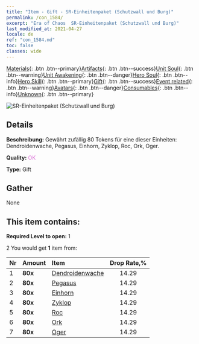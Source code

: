 ```yaml
---
title: "Item - Gift - SR-Einheitenpaket (Schutzwall und Burg)"
permalink: /con_1584/
excerpt: "Era of Chaos  SR-Einheitenpaket (Schutzwall und Burg)"
last_modified_at: 2021-04-27
locale: de
ref: "con_1584.md"
toc: false
classes: wide
---
```

 [Materials](/ItemsDE/){: .btn .btn--primary}[Artifacts](/ItemsDE/Artifacts/){: .btn .btn--success}[Unit Soul](/ItemsDE/UnitSoul/){: .btn .btn--warning}[Unit Awakening](/ItemsDE/UnitAwakening/){: .btn .btn--danger}[Hero Soul](/ItemsDE/HeroSoul/){: .btn .btn--info}[Hero Skill](/ItemsDE/HeroSkill/){: .btn .btn--primary}[Gift](/ItemsDE/Gift/){: .btn .btn--success}[Event related](/ItemsDE/Events/){: .btn .btn--warning}[Avatars](/ItemsDE/Avatars/){: .btn .btn--danger}[Consumables](/ItemsDE/Consumables/){: .btn .btn--info}[Unknown](/ItemsDE/Unknown/){: .btn .btn--primary}

 ![SR-Einheitenpaket (Schutzwall und Burg)](/images/t/i_907200.png)

## Details
 **Beschreibung:** Gewährt zufällig 80 Tokens für eine dieser Einheiten: Dendroidenwache, Pegasus, Einhorn, Zyklop, Roc, Ork, Oger.

 **Quality:** <span style="color: #DA70D6">OK</span>

 **Type:** Gift

## Gather

  None

## This item contains:

 **Required Level to open:** 1

 2 You would get **1** item  from:

  | Nr | Amount |     Item    | Drop Rate,% |
  |:---|:-------|:------------|:---------:|
  | 1 |  **80x** | [Dendroidenwache](/ItemsDE/unt_203/) | 14.29 | 
  | 2 |  **80x** | [Pegasus](/ItemsDE/unt_202/) | 14.29 | 
  | 3 |  **80x** | [Einhorn](/ItemsDE/unt_204/) | 14.29 | 
  | 4 |  **80x** | [Zyklop](/ItemsDE/unt_222/) | 14.29 | 
  | 5 |  **80x** | [Roc](/ItemsDE/unt_221/) | 14.29 | 
  | 6 |  **80x** | [Ork](/ItemsDE/unt_219/) | 14.29 | 
  | 7 |  **80x** | [Oger](/ItemsDE/unt_220/) | 14.29 | 
